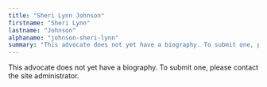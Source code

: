 ```yaml
---
title: "Sheri Lynn Johnson"
firstname: "Sheri Lynn"
lastname: "Johnson"
alphaname: "johnson-sheri-lynn"
summary: "This advocate does not yet have a biography. To submit one, please contact the site administrator."
---
```

This advocate does not yet have a biography. To submit one, please contact the site administrator.


